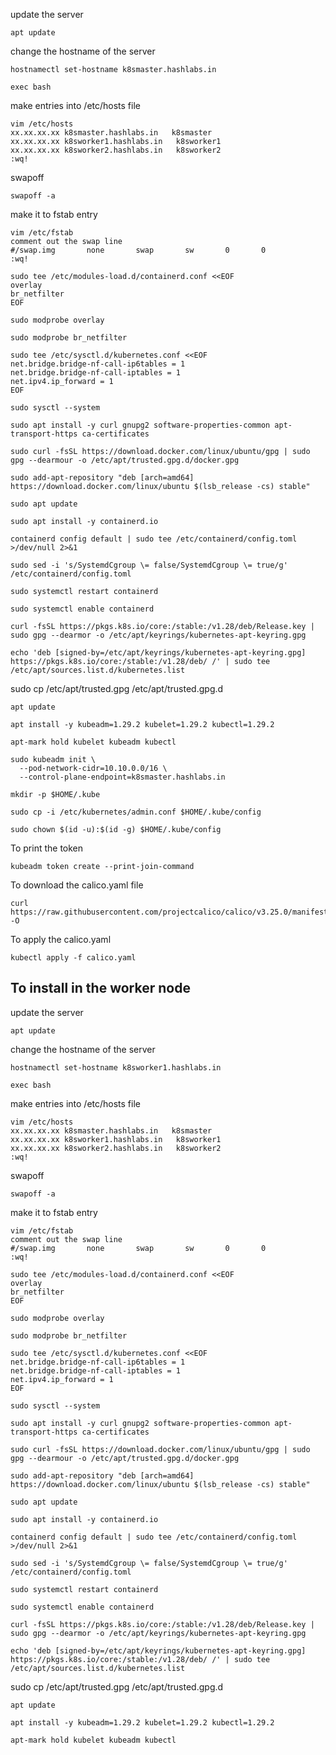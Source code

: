 update the server
```
apt update
```
change the hostname of the server
```
hostnamectl set-hostname k8smaster.hashlabs.in
```
```
exec bash
```
make entries into /etc/hosts file
```
vim /etc/hosts
xx.xx.xx.xx	k8smaster.hashlabs.in	k8smaster
xx.xx.xx.xx	k8sworker1.hashlabs.in	 k8sworker1
xx.xx.xx.xx	k8sworker2.hashlabs.in	 k8sworker2
:wq!
```
swapoff
```
swapoff -a
```
make it to fstab entry
```
vim /etc/fstab
comment out the swap line
#/swap.img       none       swap       sw       0       0
:wq!
```
```
sudo tee /etc/modules-load.d/containerd.conf <<EOF
overlay
br_netfilter
EOF
```
```
sudo modprobe overlay
```
```
sudo modprobe br_netfilter
```
```
sudo tee /etc/sysctl.d/kubernetes.conf <<EOF
net.bridge.bridge-nf-call-ip6tables = 1
net.bridge.bridge-nf-call-iptables = 1
net.ipv4.ip_forward = 1
EOF
```
```
sudo sysctl --system
```
```
sudo apt install -y curl gnupg2 software-properties-common apt-transport-https ca-certificates
```
```
sudo curl -fsSL https://download.docker.com/linux/ubuntu/gpg | sudo gpg --dearmour -o /etc/apt/trusted.gpg.d/docker.gpg
```
```
sudo add-apt-repository "deb [arch=amd64] https://download.docker.com/linux/ubuntu $(lsb_release -cs) stable"
```
```
sudo apt update
```
```
sudo apt install -y containerd.io
```
```
containerd config default | sudo tee /etc/containerd/config.toml >/dev/null 2>&1
```
```
sudo sed -i 's/SystemdCgroup \= false/SystemdCgroup \= true/g' /etc/containerd/config.toml
```
```
sudo systemctl restart containerd
```
```
sudo systemctl enable containerd
```
```
curl -fsSL https://pkgs.k8s.io/core:/stable:/v1.28/deb/Release.key | sudo gpg --dearmor -o /etc/apt/keyrings/kubernetes-apt-keyring.gpg
```
```
echo 'deb [signed-by=/etc/apt/keyrings/kubernetes-apt-keyring.gpg] https://pkgs.k8s.io/core:/stable:/v1.28/deb/ /' | sudo tee /etc/apt/sources.list.d/kubernetes.list
```

sudo cp /etc/apt/trusted.gpg /etc/apt/trusted.gpg.d

```
apt update
```
```
apt install -y kubeadm=1.29.2 kubelet=1.29.2 kubectl=1.29.2
```
```
apt-mark hold kubelet kubeadm kubectl
```
```
sudo kubeadm init \
  --pod-network-cidr=10.10.0.0/16 \
  --control-plane-endpoint=k8smaster.hashlabs.in
```
```  
mkdir -p $HOME/.kube
```
```
sudo cp -i /etc/kubernetes/admin.conf $HOME/.kube/config
```
```
sudo chown $(id -u):$(id -g) $HOME/.kube/config
```

To print the token
```	
kubeadm token create --print-join-command
```
To download the calico.yaml file
```
curl https://raw.githubusercontent.com/projectcalico/calico/v3.25.0/manifests/calico.yaml -O
```
To apply the calico.yaml
```
kubectl apply -f calico.yaml
```

## To install in the worker node

update the server
```
apt update
```
change the hostname of the server
```
hostnamectl set-hostname k8sworker1.hashlabs.in
```
```
exec bash
```
make entries into /etc/hosts file
```
vim /etc/hosts
xx.xx.xx.xx	k8smaster.hashlabs.in	k8smaster
xx.xx.xx.xx	k8sworker1.hashlabs.in	 k8sworker1
xx.xx.xx.xx	k8sworker2.hashlabs.in	 k8sworker2
:wq!
```
swapoff
```
swapoff -a
```
make it to fstab entry
```
vim /etc/fstab
comment out the swap line
#/swap.img       none       swap       sw       0       0
:wq!
```
```
sudo tee /etc/modules-load.d/containerd.conf <<EOF
overlay
br_netfilter
EOF
```
```
sudo modprobe overlay
```
```
sudo modprobe br_netfilter
```
```
sudo tee /etc/sysctl.d/kubernetes.conf <<EOF
net.bridge.bridge-nf-call-ip6tables = 1
net.bridge.bridge-nf-call-iptables = 1
net.ipv4.ip_forward = 1
EOF
```
```
sudo sysctl --system
```
```
sudo apt install -y curl gnupg2 software-properties-common apt-transport-https ca-certificates
```
```
sudo curl -fsSL https://download.docker.com/linux/ubuntu/gpg | sudo gpg --dearmour -o /etc/apt/trusted.gpg.d/docker.gpg
```
```
sudo add-apt-repository "deb [arch=amd64] https://download.docker.com/linux/ubuntu $(lsb_release -cs) stable"
```
```
sudo apt update
```
```
sudo apt install -y containerd.io
```
```
containerd config default | sudo tee /etc/containerd/config.toml >/dev/null 2>&1
```
```
sudo sed -i 's/SystemdCgroup \= false/SystemdCgroup \= true/g' /etc/containerd/config.toml
```
```
sudo systemctl restart containerd
```
```
sudo systemctl enable containerd
```
```
curl -fsSL https://pkgs.k8s.io/core:/stable:/v1.28/deb/Release.key | sudo gpg --dearmor -o /etc/apt/keyrings/kubernetes-apt-keyring.gpg
```
```
echo 'deb [signed-by=/etc/apt/keyrings/kubernetes-apt-keyring.gpg] https://pkgs.k8s.io/core:/stable:/v1.28/deb/ /' | sudo tee /etc/apt/sources.list.d/kubernetes.list
```

sudo cp /etc/apt/trusted.gpg /etc/apt/trusted.gpg.d

```
apt update
```
```
apt install -y kubeadm=1.29.2 kubelet=1.29.2 kubectl=1.29.2
```
```
apt-mark hold kubelet kubeadm kubectl
